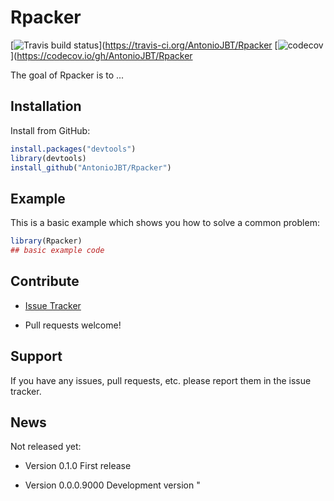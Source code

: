 
# Rpacker

[![Travis build status](https://travis-ci.org/AntonioJBT/Rpacker.svg?branch=master)](https://travis-ci.org/AntonioJBT/Rpacker
[![codecov](https://codecov.io/gh/AntonioJBT/Rpacker/branch/master/graph/badge.svg)](https://codecov.io/gh/AntonioJBT/Rpacker

The goal of Rpacker is to ...

## Installation

<!---
You can install the released version of Rpacker from [CRAN](https://CRAN.R-project.org) with:

``` r
install.packages("Rpacker")
```
--->

Install from GitHub:
``` r
install.packages("devtools")
library(devtools)
install_github("AntonioJBT/Rpacker")
```


## Example

This is a basic example which shows you how to solve a common problem:

``` r
library(Rpacker)
## basic example code
```


## Contribute

- [Issue Tracker](https://github.com/AntonioJBT/Rpacker/issues)

- Pull requests welcome!


Support
-------

If you have any issues, pull requests, etc. please report them in the issue tracker.

## News

Not released yet:
- Version 0.1.0
  First release

- Version 0.0.0.9000
  Development version
"


